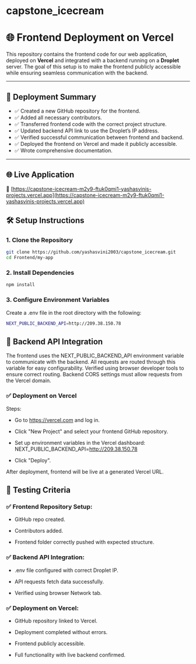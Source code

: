 # capstone_icecream

# 🌐 Frontend Deployment on Vercel

This repository contains the frontend code for our web application, deployed on **Vercel** and integrated with a backend running on a **Droplet** server. The goal of this setup is to make the frontend publicly accessible while ensuring seamless communication with the backend.

---

## 🚀 Deployment Summary

- ✅ Created a new GitHub repository for the frontend.
- ✅ Added all necessary contributors.
- ✅ Transferred frontend code with the correct project structure.
- ✅ Updated backend API link to use the Droplet’s IP address.
- ✅ Verified successful communication between frontend and backend.
- ✅ Deployed the frontend on Vercel and made it publicly accessible.
- ✅ Wrote comprehensive documentation.

---

## 🌐 Live Application

🔗 [https://capstone-icecream-m2y9-ftuk0qmi1-yashasvinis-projects.vercel.app](https://capstone-icecream-m2y9-ftuk0qmi1-yashasvinis-projects.vercel.app)


## 🛠️ Setup Instructions

### 1. Clone the Repository

```bash
git clone https://github.com/yashasvini2003/capstone_icecream.git
cd Frontend/my-app
```

### 2. Install Dependencies
```bash
npm install
```

### 3. Configure Environment Variables
Create a .env file in the root directory with the following:
```bash
NEXT_PUBLIC_BACKEND_API=http://209.38.150.78
```

## 🔌 Backend API Integration
The frontend uses the NEXT_PUBLIC_BACKEND_API environment variable to communicate with the backend. All requests are routed through this variable for easy configurability. Verified using browser developer tools to ensure correct routing. Backend CORS settings must allow requests from the Vercel domain.

### ✅ Deployment on Vercel
Steps:

- Go to https://vercel.com and log in.

- Click "New Project" and select your frontend GitHub repository.

- Set up environment variables in the Vercel dashboard: NEXT_PUBLIC_BACKEND_API=http://209.38.150.78

- Click "Deploy".

After deployment, frontend will be live at a generated Vercel URL.

## 🧪 Testing Criteria

### ✅ Frontend Repository Setup:

- GitHub repo created.

- Contributors added.

- Frontend folder correctly pushed with expected structure.

### ✅ Backend API Integration:

- .env file configured with correct Droplet IP.

- API requests fetch data successfully.

- Verified using browser Network tab.

### ✅ Deployment on Vercel:

- GitHub repository linked to Vercel.

- Deployment completed without errors.

- Frontend publicly accessible.

- Full functionality with live backend confirmed.
